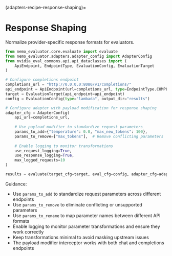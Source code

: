 <!-- markdownlint-disable MD012 MD041 -->
(adapters-recipe-response-shaping)=

# Response Shaping

Normalize provider-specific response formats for evaluators.

```python
from nemo_evaluator.core.evaluate import evaluate
from nemo_evaluator.adapters.adapter_config import AdapterConfig
from nvidia_eval_commons.api.api_dataclasses import (
    ApiEndpoint, EndpointType, EvaluationConfig, EvaluationTarget
)

# Configure completions endpoint
completions_url = "http://0.0.0.0:8080/v1/completions/"
api_endpoint = ApiEndpoint(url=completions_url, type=EndpointType.COMPLETIONS, model_id="megatron_model")
target = EvaluationTarget(api_endpoint=api_endpoint)
config = EvaluationConfig(type="lambada", output_dir="results")

# Configure adapter with payload modification for response shaping
adapter_cfg = AdapterConfig(
    api_url=completions_url,
    
    # Use payload modifier to standardize request parameters
    params_to_add={"temperature": 0.0, "max_new_tokens": 100},
    params_to_remove=["max_tokens"],  # Remove conflicting parameters
    
    # Enable logging to monitor transformations
    use_request_logging=True,
    use_response_logging=True,
    max_logged_requests=10
)

results = evaluate(target_cfg=target, eval_cfg=config, adapter_cfg=adapter_cfg)
```

Guidance:

- Use `params_to_add` to standardize request parameters across different endpoints
- Use `params_to_remove` to eliminate conflicting or unsupported parameters
- Use `params_to_rename` to map parameter names between different API formats
- Enable logging to monitor parameter transformations and ensure they work correctly
- Keep transformations minimal to avoid masking upstream issues
- The payload modifier interceptor works with both chat and completions endpoints


